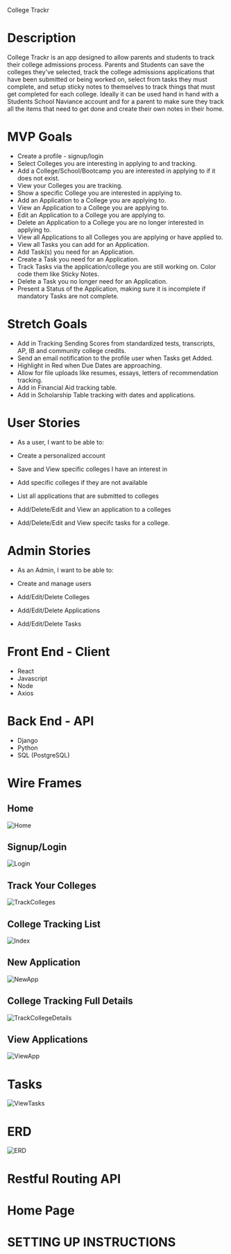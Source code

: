 College Trackr

# Description
College Trackr is an app designed to allow parents and students to track their college admissions process.
Parents and Students can save the colleges they've selected, track the college admissions applications that have been submitted or being worked on, select from tasks they must complete, and setup sticky notes to themselves to track things that must get completed for each college.  Ideally it can be used hand in hand with a Students School Naviance account and for a parent to make sure they track all the items that need to get done and create their own notes in their home.


# MVP Goals
- Create a profile - signup/login
- Select Colleges you are interesting in applying to and tracking.
- Add a College/School/Bootcamp you are interested in applying to if it does not exist.
- View your Colleges you are tracking.
- Show a specific College you are interested in applying to.
- Add an Application to a College you are applying to.
- View an Application to a College you are applying to.
- Edit an Application to a College you are applying to.
- Delete an Application to a College you are no longer interested in applying to.
- View all Applications to all Colleges you are applying or have applied to.
- View all Tasks you can add for an Application.
- Add Task(s) you need for an Application.
- Create a Task you need for an Application.
- Track Tasks via the application/college you are still working on. Color code them like Sticky Notes.
- Delete a Task you no longer need for an Application.
- Present a Status of the Application, making sure it is incomplete if mandatory Tasks are not complete.

# Stretch Goals
- Add in Tracking Sending Scores from standardized tests, transcripts, AP, IB and community
 college credits.
- Send an email notification to the profile user when Tasks get Added.
- Highlight in Red when Due Dates are approaching.
- Allow for file uploads like resumes, essays, letters of recommendation tracking.
- Add in Financial Aid tracking table.
- Add in Scholarship Table tracking with dates and applications.

# User Stories
- As a user, I want to be able to:

- Create a personalized account
- Save and View specific colleges I have an interest in
- Add specific colleges if they are not available
- List all applications that are submitted to colleges
- Add/Delete/Edit and View an application to a colleges
- Add/Delete/Edit and View specifc tasks for a college.

# Admin Stories
- As an Admin,  I want to be able to:

- Create and manage users
- Add/Edit/Delete Colleges
- Add/Edit/Delete Applications
- Add/Edit/Delete Tasks

# Front End - Client
- React
- Javascript
- Node
- Axios

# Back End - API
- Django
- Python
- SQL (PostgreSQL)

# Wire Frames

## Home
![Home](assets/home.png)

## Signup/Login
![Login](assets/signupandlogin.png)

## Track Your Colleges
![TrackColleges](assets/trackcolleges.png)

## College Tracking List
![Index](assets/index.png)

## New Application
![NewApp](assets/newapplication.png)

## College Tracking Full Details
![TrackCollegeDetails](assets/collegetrackingdetails.png)

## View Applications 
![ViewApp](assets/viewapplications.png)

# Tasks
![ViewTasks](assets/tasks.png)

# ERD
![ERD](assets/collegetrackr_erd.png)

# Restful Routing API


# Home Page

# SETTING UP INSTRUCTIONS

